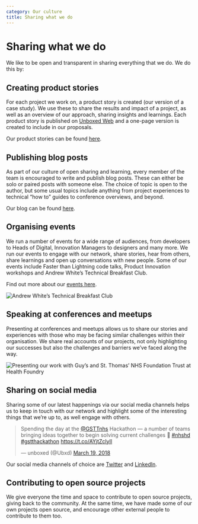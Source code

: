 ```yaml
---
category: Our culture
title: Sharing what we do
---
```


# Sharing what we do

We like to be open and transparent in sharing everything that we do. We do this by:

## Creating product stories

For each project we work on, a product story is created (our version of a case study). We use these to share the results and impact of a project, as well as an overview of our approach, sharing insights and learnings. Each product story is published on [Unboxed Web](https://unboxed.co/) and a one-page version is created to include in our proposals.

Our product stories can be found [here](https://unboxed.co/product-stories).


## Publishing blog posts

As part of our culture of open sharing and learning, every member of the team is encouraged to write and publish blog posts. These can either be solo or paired posts with someone else. The choice of topic is open to the author, but some usual topics include anything from project experiences to technical “how to” guides to conference overviews, and beyond.

Our blog can be found [here](https://unboxed.co/blog).

## Organising events

We run a number of events for a wide range of audiences, from developers to Heads of Digital, Innovation Managers to designers and many more. We run our events to engage with our network, share stories, hear from others, share learnings and open up conversations with new people. Some of our events include Faster than Lightning code talks, Product Innovation workshops and Andrew White’s Technical Breakfast Club.

Find out more about our [events here](/the-unboxed-way/our-events).

![Andrew White’s Technical Breakfast Club](/the-unboxed-way/images/technical-breakfast-club.jpg)


## Speaking at conferences and meetups

Presenting at conferences and meetups allows us to share our stories and experiences with those who may be facing similar challenges within their organisation. We share real accounts of our projects, not only highlighting our successes but also the challenges and barriers we’ve faced along the way.

![Presenting our work with Guy’s and St. Thomas’ NHS Foundation Trust at Health Foundry](https://s3-eu-west-1.amazonaws.com/unboxed-web-image-uploader/2697ca18395868a2e4c4039ffa28375f.png)

## Sharing on social media

Sharing some of our latest happenings via our social media channels helps us to keep in touch with our network and highlight some of the interesting things that we’re up to, as well engage with others.

<blockquote class="twitter-tweet tw-align-center"><p lang="en" dir="ltr">Spending the day at the <a href="https://twitter.com/GSTTnhs?ref_src=twsrc%5Etfw">@GSTTnhs</a> Hackathon — a number of teams bringing ideas together to begin solving current challenges 🙌 <a href="https://twitter.com/hashtag/nhshd?src=hash&amp;ref_src=twsrc%5Etfw">#nhshd</a> <a href="https://twitter.com/hashtag/gstthackathon?src=hash&amp;ref_src=twsrc%5Etfw">#gstthackathon</a> <a href="https://t.co/AYjtZclyIl">https://t.co/AYjtZclyIl</a></p>&mdash; unboxed (@Ubxd) <a href="https://twitter.com/Ubxd/status/975708816003256320?ref_src=twsrc%5Etfw">March 19, 2018</a></blockquote>
<script async src="https://platform.twitter.com/widgets.js" charset="utf-8"></script>



Our social media channels of choice are [Twitter](https://twitter.com/Ubxd) and [LinkedIn](https://www.linkedin.com/company/unboxed-consulting/).


## Contributing to open source projects

We give everyone the time and space to contribute to open source projects, giving back to the community.
At the same time, we have made some of our own projects open source, and encourage other external
people to contribute to them too.
